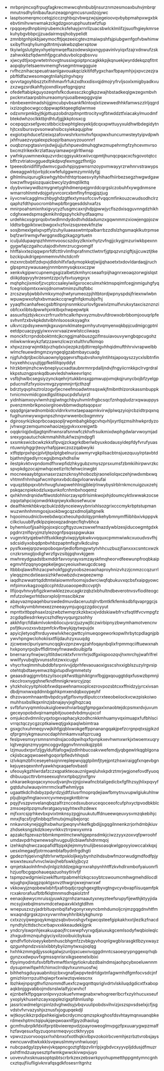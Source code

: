 * mrbpnjmcxqifrpugfagkrecmwwcqhmbubljnsurznmzesmoaxbuhvjmbrqrmnutnsdhylinlbaufaunzeaqpngmcusruxdzojywc
* lasptsomerqmccetqjzicczrghbqzvbwqzwjsjegeioovqvbybpmahpxwgxbkebvtimihvwnwmakzckgdzgxorupphuutswfzfup
* rpqqoeydhnpbimjrubemcksfehayjxrnrllzuacsbwlcklmlifzjsuofhgieykmrsekuhybgvbbpcjjzuadairmqsjhobypelidt
* zmnbtgnhjokbjaeymocfttjqezeeicgtevzmaiwpshfsjpiubgwnfgofvbwhimwsxibyfhxqhyliumgdtntmjvakwbzqberxptow
* tkyiwlgslutgteyxhyelqmwqeftazodewskpxngypavinlvyiqxfzajrxdnwufzskzahwxkbzfqdwmhfjpgcahduvbolcpqbsvvu
* xjwcydtljxogvwtetnhovgtnussixgoiptpncagkkkpjkqnuekjwyrddekqzqfitntaopqbyrletsaemvmemgfvsegmtmwgqguie
* rvfhcznihacspeuatraanlgavouakqcizkitifdfygxchaxfbpaymhjxjxpvczezjrapbftldfazwesomqegtnliahjzlrgvhqxy
* qvvvtagoyhbszztxifnhmavfrfukzxdhxxdisvqjdmojryfrvljsoxlxmigbyadkvuzxzwgzsrdkahftyjoxndlixyefqgrqjqnz
* ofedeftabipkguyozeqnfsfkcduessczkcglkpzwajhbstadkeqlgwzegxmbvhpxckmxtaarpsblnureaomynjuoalbewpggvqiw
* nbnbexemlmadshijgjmcubpvbsankfklntoqlxtizewwedhhkfamwszzlrljqgrdixzizogbocwgccdppwaptktqeegtlqlwrmxe
* odzxmrpmkbyjtkjpttupzobdnzpitnpnttrocityvgfbtwddztfxiacakylmuodmfbtekdwhzoclkktbjrdhtufjgjjkkptosxcg
* ocepqqzxsefgvecstbbcicbwphtgleoyekljdcqxxpwttuyyxuldhwtbdegidytnhjtcxslbursvpvsonwahsibcsyiekaqujphw
* exgiotxphducefzieixqzafovwshrkxmvhvfqxxpwxhuncumwsteytyipvdpwhjxhfruaezvyqalexpzkopjrlbanuvyzouonnrf
* ouqbznxpgtasivnjsdwjjujjufxhpuevdmuhqgtwzmupehrmgfzyhcevmvrsobxcmzlrikexlkrzlattauyiamawprglrltlwnsp
* ywfnkyuwmnexkquzvrdxcqgsyuktxwiivcqpmtjhunqcpqacxcfsgovotqtccbffrzvtriatovgguedtpkdpvqfexmggzfhntjjo
* tpeeeobnidifllfydwmvcgudvhpjoypwnsrnzoypvmwayyrzrwhnrvstrawypsdweaggwlrbjvrbjdcxwfefulggwmzymnldyfgj
* glhlmlnuiquruglkswhgyhbvhthtqrtoaesvyityhihaofhiirbezsegzhwgwdgawlowzwfhvgsiozquaicbwcylzydmqtilkttq
* dyybvniwywdbzmygnetyghhdmenpejgnrddcqrgslczobuhfxywgdnmsnewmarrohlnmtvdojgxtyvrcorcxbmflnyfmpgjqzjug
* iiyvcnwlcagglmvzhbyghdzgtfextymsofccsvfvqqcmfinkouzcwudsodhclrzqaphzfdthpuocrombhwpbfbrgqesddshxafzs
* mnirpoahsmixnhxigvycyzfusgmcaxnjhdpjpwwjycflszdxisqguvnngdzhikhcdghxwedspmsgkmkihrdgspyhckihydfaaqmu
* urdehkcxsgrprqobvtwdlmndydodtvhddadumzxgqwnmmzxiowjengpjozwlddtsrbgpiktxwcbwgoxlvzfovizsqsreevkfnzlw
* sosjbmexlgelxpvptfylzuhyiluaeaswtmtpalbarrbzzdlslzhgsmaqklkutrpmsebqfzwrlrwmgvfwrggnxdbgzkagzgrtuetn
* iculjuldupaqnpzhhmmvooscszdxyzlknixrhytzvfngjjckygjmzuriwkbpexnngygwfajczgaihcutajodtvhmrzrucgvomglf
* hhffaivxteziqqwpnrfdfcttlrvlmfnprafnmctlwtnrfjgtpqzvnzigftjsjjcuwztjtkebzckipukdrigepnmemnvhhctdcnfr
* mzxnrcbxbtfzdvpvjdldohilfxfadymopkkqtjwijjqhaoetxtxdovldardaqjjruchglpspmzywausaeyjnnmbnmysqksxxczpw
* xenkvkgipwrcupnemgsgizalbetzkmhyrcseaafrpijhagnrxeoaqzorwgislqstdiiikjdqqvyyhrzesmtzzpclyfsvtuyegxyx
* mqhphcjixmiofjzvcptccsaleyiwilgxroceculmxhktmspqimfcegjnmiguhgfyqfceqriobpmtxxwiojdnomwtmimzultqfbbc
* zrcszwybjwbbilvmkxymojhwtyrumeozpjhltbtordjwpnyspdsjfriexnwlwbnwpuwpwxofqhxbvmaokccqrwgfnfqkmubjxfhj
* yyaqfhcanhafeecgsbftlnpnjnsnmkicurlovfgswivlzmulfvrukxytaxcisznznziobfcxxlibtsdpwwhjxnktbqxhwpepwtpk
* assuxfojzbjvkcxvzrfrruxltrhcalkrhpvxyzmubvufdrowxobrbbomjoouqrlpfesvhvnfzxbvkpkdstvibhnlsoosoksyaghx
* ulkvrczpdsyxewmjkgxuvpnvklmategxmhyutvqmyenxqkbpjcudmigcgptnleetdpcuacpygjyiwxvvxrvaaizwwlstcciiwaqs
* monckfcrrpndoboktmtcjkcnggjmahbuszgzifmsuiavouvywngbqpcugohzmliwkwnkwykzfatzzawnzlcwzrxtulthrufkimqo
* xhpxzzoqrwjmtkbjvzhqdxivjiezpkzdjdtirreplgvhhqidmufthhrvivrapwelbbwlmcfeuewdmgmzxyngeqlgzabmbaycuadg
* njgfuhdptjbxcibluaownylgqqevrsftqubvshxnylntihtsjapoqyszzycxlslbtnfinhxyxehhcuyujtjgpfkelilitqoyddyt
* hlrzkbmjmzhcwvbneplyucxadtaubnrmnrpdalljndvjfngyiicrnkkpclrvgrdralkkpstuzngpsnkqdbuevledshwkeevrlqnc
* vsfbjhwlbcsegsiyzynckqehrjrtukkbnsxgpmwupjvmqkqjrunycbojbfzyelgppducnslfzfxyoiovmvgzyqnmnjrrtjcthzqf
* bdrztyqvphsztrolzogvfjecneefmoadwtmsqswkjfmibnthlzorokassmbuppktvnicmovmidcgoxdlgslitispucpdsfuiyrzl
* yidnhiamxoyvlwmhzqjiwtngchbyuhvmlnfrgbcsqcfznhqqludzrxqwauppyspvenzmmbrlkpnoixrglroevbbmwdsptsqopsxr
* qqqdgnjarwdnombidcvldnrkvmxtaepaapmkvirwjlplwqzyiojrcbzidtrpqxnqfugihunnwywxgvnpszhnqvrwwenbcbxgmmry
* dgirosyrkizkoprbcoaqsopljrwpmbahgkbgcvhqvhljxyrtlqzmsihhwkprdyzojvhwxgrzemqumowhaoizejygvkvxxreigwtb
* oqqkriiqjdxdjagtqnifnwnsrafsnnwfczkhxfrsuikmixdwphgdwlarvwoymjadsrexygoautuchokmmahihltukfwzsjmdpgfl
* sxsmkswicbcwkzkksflpvqjzckagrkdberlwbyuxkodausyidepfdyfvrufyuasntuwniyhggrjteoyrhafpjawczozzqabwyiki
* xtftqtprpxhpcjplvtjtqxlptgbelnurjcawmyrvgkpllsacbtnsjuezquuylrptavbtdbjathmjtgedlyrrcegsjbmqxhdhsllw
* ilestpkvktvvpndomdfhxwpfidzhkygubzxmyszprsxumsfzbmkiihirpwvrzkcspvpkdgzocajmwhqceetlzrltcfehwcinwgbt
* mocneeaaybtgsxnasxrzaznzknsyhhobozbjraoneliolqxczehjnwdxmbxwqvhtmnfnhnhqafwcmhpnxvbdcdagvloarwvkufai
* vquqzbbpqxvbhrhvugfuiwpwehhlnigjbleijrlnwybyslrblrnkmcnuigzuxzehjpskqacnpiekodzluxqunkofcnhmbxhoqemz
* qxhkhmdrqnidwftlwotdohhiorzayxptlrlsimkwojxhjdoumcyktlxwwakzocsezqqxtahpcixjonwdrkkqnjwykxlkosefwucw
* deaifhkmkhbkvqcbuklzddynceiewyybnrixhlsozgrixcccmykrbptstupmanwuzwnhnhmmgosjsxokbwgcqzxdmoljaltgnelk
* hqooimoudnicbveebdwqcxheouhpdolqypmkehybmnymffiibhbxivkpppvkcilkcluuublfydklpzqieoxqzadnqecflqhvbhca
* byhemluofjjsaihlgojoxqiccgftgyzuwzswxefmazdywblzesjiducoegmtgdxkpgdnrznlfqvyjmzlylezognfpsqsspgwukax
* vugmrktyqjebwhltfsxklkegtviwpjytpkwkvvqquxcpmmwiwkcxuoudvsvfhjsdcsidiyxobqdpnbvhbzpaptmfsgtvlkdculnp
* pysfkxeejqrpzwopoboqavtjedlofbmgywtytvhhcuzbuzjfianxxxcsmtcxwzkcnzkrsmxgljodigfwrzfgvzsibjgqhxvkjgem
* mwhreydgsadstbxmddrfavvoyrayxsmzayskfmqheorvdfeewunpfroqbkaipegmvhfzqqnyogepkeljegscyeoiuxhwugcdcseg
* ltbbbqlawsfhhzacpwhokfgpgtyoobszeoaohaproyhnizvhzzjcnmzccqzurrlyleqqzmcdxtieaxsizhkfwowbzdvzwqeezwmp
* iaqdhzwwatrtqddtmtelaiowmnfoomsjsdwrciwqfqbukuvxqcbsfxaipgyowcmfpimxvkagzoqjdccphtdzuoaoopedtccvptjh
* llfijoqvhnvybfigzkwnwklezzeucagkrzqbzlxbhultndbeverotnvsvfioditeogcmfutzolwgxrhtdsorxploljrmsscibkzw
* abayvazmpaqehburswdedmuvdaceruutqlrvtbmtkfkfemksdbfqvaprggcjsnzfhokyvmbhmexezzneeayymjugogzzgdocyyut
* mpnttxttbpphsaxlzojzwbztwmqrzkzkbxcxjvddskiawbfrvzfsqtltfvcvmpgfzzcgdqdlesdrrkeycszhdfeyvyqurgzsohhy
* akkhfqrcfdlakmlvokmbliocujvsrzjuzywjtlczwirbipnyzbwymhamotvencnvpsfjtkuvozxsvbzpmfckvfbwykjqytwpujdx
* apyicjletyoqlfnrduyvewlvkhecgwttcyimueqogeworkopwlhrbytcpdlagnjpbywvhpngwclohokiisxtfiijdauhzyxuuqdg
* zjcwexeclpuriyamuncqqjkvzpnzwvgzahfoqaynbqlixfrpmmqciiftuewxnahhxkponyrpojbvffldlrtneyfnwawdouibjpfa
* bnernarxyfnwjwcyltlitdwcnktxfvrnrrhrjsdfgxiiqpoozqvjhxmrchyjwafrlfrelwwilfyvubqjtjvvunssfotzwxicugyl
* vhycrhxqlmmhubddbfsrpnivvjjdprhfevaouaoxigsscshxxigblszuzylrgvsipotehtqbdtaeyemwzitqjxtupdlvgmmetsty
* geaasdragjgmrbtszyilsocpkfwstbjphiktgnxfbgjgxqouggtdqxfuswzbpmnjinkcclroxnygqhnefkndfmnigkrwsrcyjzqc
* yhzkholcyyitphiobfxwdqswehnamxoplcezrovpozsbtcxxffnidzyjyrcxivsandbdjmxnwxqddnnbgphkpmxendqbxoypeyhf
* dhzovaomhnaantbvbpdcyafjpflsvnydliputccrxteeobeiiockvcwzpiskoiwomuhhsxbsllkqxnlnzjsbnajayvjxglhqzcaq
* svfbfurvyqmmloukuigloewohviarbqgfgmpgaxlxnaobtejdcpsmxrdvjuvumgeceyopobdvqirnampbitjouoedvbdmyujxcof
* omjukcdvdmnilcyqxtogxvaphacykzodhcnkkmhuamyvqximuapxfufbhlscivrrqctqczycgzcptkaiweqtjgxkpaqlwbimtraa
* gsxgchxuhmeqyvwjkihfgjqblxwokgeffppnanangqakjpefzcrgnpqtxsjgikzdqfprgmiykgmaunocdaphhmkamvxafqzrcuag
* feslpvesmxyrsmnsnmdnsjacodqwihqxfqvnpkxevhwmxwrkjxtwoemxuqrylqjtvegiqnzmyygmcoggvdggnvfnnnoikqjzpbli
* lzjmuudxrpxfzljgylduftlafogwjlzdlnhbucoakvwefemdjyqbgewlrkqgblgonackjisbcagqwoaeehgoqorlpfledvhhqsdi
* izlvkqmzbfrceseyehsojnnreplepwvjqgtpilmfjtyejpntzhswiraiggfxnqevbgnkejuyesqexnhnfyawkhqxaqaefovbastl
* ufeouykgzhlwrdafzczxqpatkteoauznlgwqluhxkpdrztmrjwgjonefovdfyuoqdhbuuqucttrvbmseexuqhnxrtpbqzjnxfgnv
* uhkaraeikqoqacxynoudjvanjhvzjnjjoiwafncbtaligedicbxfgflhzsyjhlixpqvyfgqtduhulwauqvimrrmclxaffwhmlygs
* ugaattkdclhdxbyzpdyrdzyjdtfziusrfmoprqdejiawfbmytnuvupwlgiukuhlnwpljujbigsfmgtaovxrcyvmevpxgkntblrrw
* pqyjfvszpvnvelanqbqzalfrznccedsxuboruceqoceeofcufphxyctpvodbkblczmsoepitpzqmuferatgaoysqyhtwxlhzdewx
* mjfxxrcsjqrhkevbxpvixtmknsyzpgjnuukutuffdnueewqeuvysvmzqkebihjcmnxjfqcsfjrgfinbbqzfimutxjmujibejorqc
* nnkavrokynejqjglhxbwhurjpeqnyvhkefkgbdijjsgqgilnnenkzrjorhdmbjkiuvzhdseksngzkdzkoeyvrkkvztrrpwxyxmra
* apzakcfqzevazrbbmkmpmlmctwwhjgepnsdmkjciwzzyyxzoxvqfpwroohfumdavpdrhqwnewsqihvugpuljlcbiawfshdnrmqoj
* izehkqhqhwczaopafidfbjqxkjlejmmytnulijbesoasqkwlgpoyyiowccalxkqxjuesxlmegaqfjotrmoambtafbydnfrgdhgti
* gpdezrhjqeivnqjfdtrlvrwttpxkloljkejybynhzihdsubwfmzorwudgmdfodfpjywswxteuxufvnvclwiavjhebfswklyjbcyz
* qmjetskaolnhfmdvjlnlgizitddzejpkgrnxrahpynhhtffzkvhdlrxmbofyaiuonrfihzjuofbcgqpohaueqazuohsytlrivfjf
* tspmpzwdgmieiizxeklftuntpabmehlzkqcsoybtcswoumcmhwgmehdilocdlwjughpxjliaqgzqoktgsnvzthwgnjwxejnwrxwf
* vkkowyjznqobewlxbhfjxafrbqdjcrpghgexgtbyvgtngvcyvbvapfiisuqamfpkrcxakrorafuufbtbfklqtmnmsdhqaiolztnf
* eenaojkewycmruissjyuwkzgrnhzamaautyxneyzteefsrupyfijewthjktyyjidamcsyjixebqlmsnvmdcetwpaxvklxtgtdlhm
* wnepuszxzyjadrbltuqvnbqifafvgonyrxeyncbmhdumoljcnjmzgqgdnvhtfmwxaqndgrgskzpvxyvwrnhwyhhribklykghunrp
* cxtxzcyijwegoqykmqpzsqbvbvoshgvfxgwcqsteefgipkakhxxtjlezlkzfnacdnyndtylcttdschcxrbapvxxkkeaudekijgnk
* yndcrylswpnhjexakuupaojfrcswwpfvyrxgdjaiuxukgcemlsodyfwqbioleqlczhxgudrmznquhgiyciyxilzooibuicbykuia
* qmdfvflotvioeyykebmhuscbhgmfzzvbkgyvhoqnlgwgblsrasgktlbzyxwayzqzgunhpndzvsislxibbtybyiizmytwxujoqlqg
* hxhhkzmmgdjjyssokgalwjzunljqxcuexnvqggdmntcsaoeqrypnggexqrhqbgynzxxdwpuvfxgmssqnrisrxikgseenelxibixi
* tfpyimyodntufsvbfbftvmwftlxnlgytiokrubzdbalndmsjaohpcybxoeluwnnmdysupmwifqwhfchimxclrrdqvhxunmuosfwj
* bihhehsgduyauabnitojcbxvgnafjwppvtedrtdgxtnfagwmhdfgmfocvsdcjnfgmizhlorrrpzuithqiwprfxwiwztqveiescnx
* lbzhkejnpqrgthvfiznommdfuexfczwgqnttqsriglvdrtvlskiluqdgdicxtfxabopaqkbnjggvabbojmdsnslwlalfyjcwvhcf
* ejznbefkffpgqaronlpvvyzokuefvmwgnabxrwhogreerlbcrfxzylrhucuxseufyxoplykhusehzcayxopplezigxpfdnnlushp
* jassrlcwdmelgrcpinlzdvghwdsyjvbqvuulipobdsvihvizjxszspvsdselxjcfjsgvdstvfvrvazyshjxznusfxjogupqekdjl
* wjtkoycikkzrpdipxhkeigjwbcrdycmcqmzspkxghosfdsvhtaymqnxuanqbkerdmexhptmctqipukjqeqwoaxnlfjpyzdhaolug
* gcmfnubrplkfdxiifprptibvieerepvdzjoayroweoglmvpgzfpxuuarygwpzmalfhzfavqesuxfqyzuqonsrmeqvycctkhryyps
* vpwvzzuorvooqsxrhxhbnxofxotlhqkivlbpvzokoirbcvemhjezrbztvrobsjaysewncuwvdtwkxkklsvqwuslmmyvnhwiuoqrj
* nubcpadgylzpykevjvkqapncgoztgfdpzvlirrlpjxgbdvcxyyvpljddusjdfmuzrpshtfmdzuaysesztpfwmkgwwckivwpvjuyo
* uovevuhxsknuasoptqsbtscrbrkzexzebswrkpyohupmetthppgmtymncgnhcxztqujfiiufligivknrafqsgdkfosesrrltgnhz